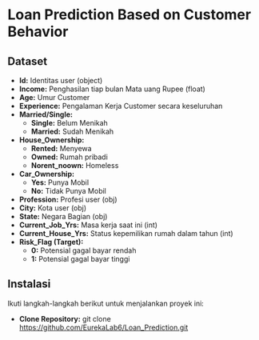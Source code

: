 # Loan Prediction Based on Customer Behavior

## Dataset
- **Id:** Identitas user (object)
- **Income:** Penghasilan tiap bulan Mata uang Rupee (float)
- **Age:** Umur Customer
- **Experience:** Pengalaman Kerja Customer secara keseluruhan
- **Married/Single:**
    - **Single:** Belum Menikah
    - **Married:** Sudah Menikah
- **House_Ownership:**
    - **Rented:** Menyewa
    - **Owned:** Rumah pribadi
    - **Norent_noown:** Homeless
- **Car_Ownership:**
    - **Yes:** Punya Mobil
    - **No:** Tidak Punya Mobil
- **Profession:** Profesi user (obj)
- **City:** Kota user (obj)
- **State:** Negara Bagian (obj)
- **Current_Job_Yrs:** Masa kerja saat ini (int)
- **Current_House_Yrs:** Status kepemilikan rumah dalam tahun (int)
- **Risk_Flag (Target):**
    - **0:** Potensial gagal bayar rendah
    - **1:** Potensial gagal bayar tinggi


## Instalasi

Ikuti langkah-langkah berikut untuk menjalankan proyek ini:
- **Clone Repository:**
git clone https://github.com/EurekaLab6/Loan_Prediction.git
